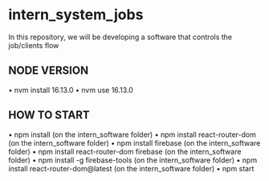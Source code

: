 # intern_system_jobs
In this repository, we will be developing a software that controls the job/clients flow

## NODE VERSION
• nvm install 16.13.0
• nvm use 16.13.0

## HOW TO START

• npm install (on the intern_software folder)
• npm install react-router-dom (on the intern_software folder)
• npm install firebase (on the intern_software folder)
• npm install react-router-dom firebase (on the intern_software folder)
• npm install -g firebase-tools (on the intern_software folder)
• npm install react-router-dom@latest (on the intern_software folder)
• npm start